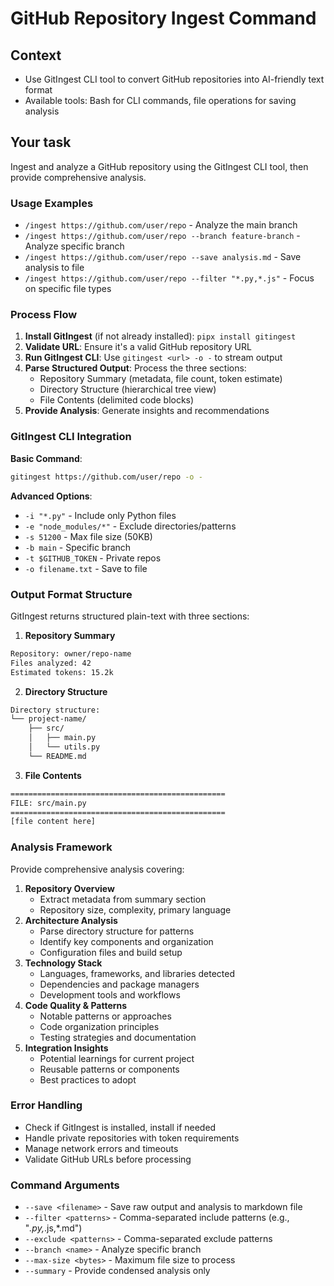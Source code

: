 # GitHub Repository Ingest Command

## Context

- Use GitIngest CLI tool to convert GitHub repositories into AI-friendly text format
- Available tools: Bash for CLI commands, file operations for saving analysis

## Your task

Ingest and analyze a GitHub repository using the GitIngest CLI tool, then provide comprehensive analysis.

### Usage Examples

- `/ingest https://github.com/user/repo` - Analyze the main branch
- `/ingest https://github.com/user/repo --branch feature-branch` - Analyze specific branch
- `/ingest https://github.com/user/repo --save analysis.md` - Save analysis to file
- `/ingest https://github.com/user/repo --filter "*.py,*.js"` - Focus on specific file types

### Process Flow

1. **Install GitIngest** (if not already installed): `pipx install gitingest`
2. **Validate URL**: Ensure it's a valid GitHub repository URL
3. **Run GitIngest CLI**: Use `gitingest <url> -o -` to stream output
4. **Parse Structured Output**: Process the three sections:
   - Repository Summary (metadata, file count, token estimate)
   - Directory Structure (hierarchical tree view)
   - File Contents (delimited code blocks)
5. **Provide Analysis**: Generate insights and recommendations

### GitIngest CLI Integration

**Basic Command**:

```bash
gitingest https://github.com/user/repo -o -
```

**Advanced Options**:

- `-i "*.py"` - Include only Python files
- `-e "node_modules/*"` - Exclude directories/patterns
- `-s 51200` - Max file size (50KB)
- `-b main` - Specific branch
- `-t $GITHUB_TOKEN` - Private repos
- `-o filename.txt` - Save to file

### Output Format Structure

GitIngest returns structured plain-text with three sections:

1. **Repository Summary**

```sh
Repository: owner/repo-name
Files analyzed: 42
Estimated tokens: 15.2k
```

2. **Directory Structure**

```sh
Directory structure:
└── project-name/
    ├── src/
    │   ├── main.py
    │   └── utils.py
    └── README.md
```

3. **File Contents**

```sh
================================================
FILE: src/main.py
================================================
[file content here]
```

### Analysis Framework

Provide comprehensive analysis covering:

1. **Repository Overview**
   - Extract metadata from summary section
   - Repository size, complexity, primary language
2. **Architecture Analysis**
   - Parse directory structure for patterns
   - Identify key components and organization
   - Configuration files and build setup
3. **Technology Stack**
   - Languages, frameworks, and libraries detected
   - Dependencies and package managers
   - Development tools and workflows
4. **Code Quality & Patterns**
   - Notable patterns or approaches
   - Code organization principles
   - Testing strategies and documentation
5. **Integration Insights**
   - Potential learnings for current project
   - Reusable patterns or components
   - Best practices to adopt

### Error Handling

- Check if GitIngest is installed, install if needed
- Handle private repositories with token requirements
- Manage network errors and timeouts
- Validate GitHub URLs before processing

### Command Arguments

- `--save <filename>` - Save raw output and analysis to markdown file
- `--filter <patterns>` - Comma-separated include patterns (e.g., "_.py,_.js,\*.md")
- `--exclude <patterns>` - Comma-separated exclude patterns
- `--branch <name>` - Analyze specific branch
- `--max-size <bytes>` - Maximum file size to process
- `--summary` - Provide condensed analysis only
